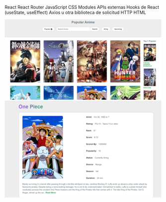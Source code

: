 React
React Router
JavaScript
CSS Modules
APIs externas
Hooks de React (useState, useEffect)
Axios u otra biblioteca de solicitud HTTP
HTML

![Captura de Pantalla](https://github.com/bytesjotaeme/animeReact/blob/main/preview10.PNG)
![Captura de Pantalla](https://github.com/bytesjotaeme/animeReact/blob/main/preview11.PNG)
